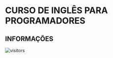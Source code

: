# CURSO DE INGLÊS PARA PROGRAMADORES

## INFORMAÇÕES

![visitors](https://visitor-badge.glitch.me/badge?page_id=Devgeeknerd.curso-de-ingles-para-programadores "Total de Visitas")

